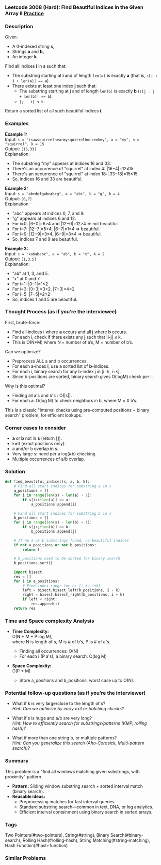 ### Leetcode 3008 (Hard): Find Beautiful Indices in the Given Array II [Practice](https://leetcode.com/problems/find-beautiful-indices-in-the-given-array-ii)

### Description  
Given:
- A 0-indexed string **s**,
- Strings **a** and **b**,
- An integer **k**.

Find all indices **i** in **s** such that:
- The substring starting at **i** and of length `len(a)` is exactly **a** (that is, `s[i : i + len(a)] == a`).
- There exists at least one index **j** such that:  
  - The substring starting at **j** and of length `len(b)` is exactly **b** (`s[j : j + len(b)] == b`).
  - `|j - i| ≤ k`.

Return a sorted list of all such beautiful indices **i**.

### Examples  

**Example 1:**  
Input: `s = "isawsquirrelnearmysquirrelhouseohmy", a = "my", b = "squirrel", k = 15`  
Output: `[16,33]`  
Explanation:  
- The substring "my" appears at indices 16 and 33.  
- There's an occurrence of "squirrel" at index 4: |16−4|=12≤15.  
- There's an occurrence of "squirrel" at index 18: |33−18|=15≤15.  
- So, indices 16 and 33 are beautiful.

**Example 2:**  
Input: `s = "abcdefgabcabcg", a = "abc", b = "g", k = 4`  
Output: `[0,7]`  
Explanation:  
- "abc" appears at indices 0, 7, and 9.  
- "g" appears at indices 6 and 12.  
- For i=0: |6−0|=6>4 and |12−0|=12>4 ⇒ not beautiful.  
- For i=7: |12−7|=5>4, |6−7|=1≤4 ⇒ beautiful.  
- For i=9: |12−9|=3≤4, |6−9|=3≤4 ⇒ beautiful.  
- So, indices 7 and 9 are beautiful.

**Example 3:**  
Input: `s = "xabababx", a = "ab", b = "x", k = 2`  
Output: `[1,3,5]`  
Explanation:  
- "ab" at 1, 3, and 5.  
- "x" at 0 and 7.  
- For i=1: |0−1|=1≤2  
- For i=3: |0−3|=3>2, |7−3|=4>2  
- For i=5: |7−5|=2≤2  
- So, indices 1 and 5 are beautiful.

### Thought Process (as if you’re the interviewee)  
First, brute-force:
- Find all indices **i** where **a** occurs and all **j** where **b** occurs.
- For each i, check if there exists any j such that |i-j| ≤ k.
- This is O(N\*M) where N = number of a’s, M = number of b’s.

Can we optimize?
- Preprocess ALL a and b occurrences.
- For each a-index **i**, use a sorted list of **b**-indices.
- For each i, binary search for any b-index j in [i−k, i+k].
- Since b-positions are sorted, binary search gives O(logM) check per i.

Why is this optimal?
- Finding all a's and b's : O(|s|).
- For each a: O(log M) to check neighbors in b, where M = # b’s.

This is a classic "interval checks using pre-computed positions + binary search" problem, for efficient lookups.

### Corner cases to consider  
- **a** or **b** not in **s** (return []).
- k=0 (exact positions only).
- a and/or b overlap in s.
- Very large s: need per a log(#b) checking.
- Multiple occurrences of a/b overlap.

### Solution

```python
def find_beautiful_indices(s, a, b, k):
    # Find all start indices for substring a in s
    a_positions = []
    for i in range(len(s) - len(a) + 1):
        if s[i:i+len(a)] == a:
            a_positions.append(i)
            
    # Find all start indices for substring b in s
    b_positions = []
    for j in range(len(s) - len(b) + 1):
        if s[j:j+len(b)] == b:
            b_positions.append(j)
    
    # If no a or b substrings found, no beautiful indices
    if not a_positions or not b_positions:
        return []
    
    # b_positions need to be sorted for binary search
    b_positions.sort()
    
    import bisect
    res = []
    for i in a_positions:
        # Find index range for b: [i-k, i+k]
        left = bisect.bisect_left(b_positions, i - k)
        right = bisect.bisect_right(b_positions, i + k)
        if left < right:
            res.append(i)
    return res
```

### Time and Space complexity Analysis  

- **Time Complexity:**  
  O(N + M + P log M),  
  where N is length of s, M is # of b's, P is # of a's.  
  - Finding all occurrences: O(N)  
  - For each i (P a's), a binary search: O(log M)

- **Space Complexity:**  
  O(P + M)  
  - Store a_positions and b_positions, worst case up to O(N).

### Potential follow-up questions (as if you’re the interviewer)  

- What if k is very large/close to the length of s?  
  *Hint: Can we optimize by early exit or batching checks?*

- What if s is huge and a/b are very long?  
  *Hint: How to efficiently search for substrings/patterns (KMP, rolling hash)?*

- What if more than one string b, or multiple patterns?  
  *Hint: Can you generalize this search (Aho-Corasick, Multi-pattern search)?*

### Summary
This problem is a "find all windows matching given substrings, with proximity" pattern.  
- **Pattern:** Sliding window substring search + sorted interval match (binary search).
- **Reusable ideas:**  
  - Preprocessing matches for fast interval queries.
  - Standard substring search—common in text, DNA, or log analytics.
  - Efficient interval containment using binary search in sorted arrays.

### Tags
Two Pointers(#two-pointers), String(#string), Binary Search(#binary-search), Rolling Hash(#rolling-hash), String Matching(#string-matching), Hash Function(#hash-function)

### Similar Problems

